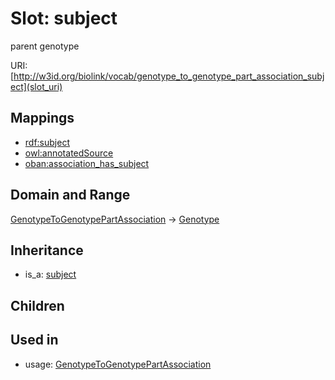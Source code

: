 # Slot: subject


parent genotype

URI: [http://w3id.org/biolink/vocab/genotype_to_genotype_part_association_subject](slot_uri)
## Mappings

 * [rdf:subject](http://purl.obolibrary.org/obo/rdf_subject)
 * [owl:annotatedSource](http://purl.obolibrary.org/obo/owl_annotatedSource)
 * [oban:association_has_subject](http://purl.obolibrary.org/obo/oban_association_has_subject)
## Domain and Range

[GenotypeToGenotypePartAssociation](GenotypeToGenotypePartAssociation.md) -> [Genotype](Genotype.md)
## Inheritance

 *  is_a: [subject](subject.md)
## Children

## Used in

 *  usage: [GenotypeToGenotypePartAssociation](GenotypeToGenotypePartAssociation.md)
